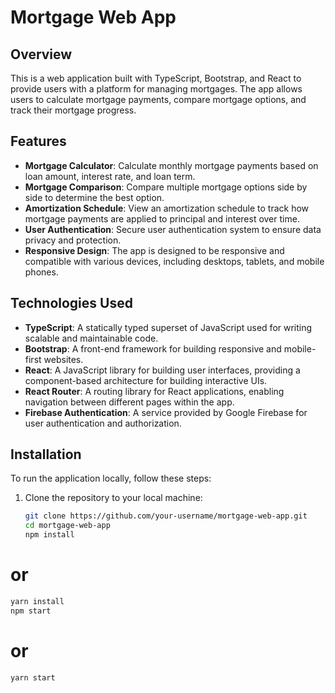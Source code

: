 # Mortgage Web App

## Overview

This is a web application built with TypeScript, Bootstrap, and React to provide users with a platform for managing mortgages. The app allows users to calculate mortgage payments, compare mortgage options, and track their mortgage progress.

## Features

- **Mortgage Calculator**: Calculate monthly mortgage payments based on loan amount, interest rate, and loan term.
- **Mortgage Comparison**: Compare multiple mortgage options side by side to determine the best option.
- **Amortization Schedule**: View an amortization schedule to track how mortgage payments are applied to principal and interest over time.
- **User Authentication**: Secure user authentication system to ensure data privacy and protection.
- **Responsive Design**: The app is designed to be responsive and compatible with various devices, including desktops, tablets, and mobile phones.

## Technologies Used

- **TypeScript**: A statically typed superset of JavaScript used for writing scalable and maintainable code.
- **Bootstrap**: A front-end framework for building responsive and mobile-first websites.
- **React**: A JavaScript library for building user interfaces, providing a component-based architecture for building interactive UIs.
- **React Router**: A routing library for React applications, enabling navigation between different pages within the app.
- **Firebase Authentication**: A service provided by Google Firebase for user authentication and authorization.

## Installation

To run the application locally, follow these steps:

1. Clone the repository to your local machine:

   ```bash
   git clone https://github.com/your-username/mortgage-web-app.git
   cd mortgage-web-app
   npm install
  # or
  ```bash
  yarn install
  npm start
  ```
  # or
  ```bash
  yarn start
  ```

